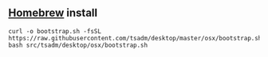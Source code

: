 ## [Homebrew](http://brew.sh) install

    curl -o bootstrap.sh -fsSL https://raw.githubusercontent.com/tsadm/desktop/master/osx/bootstrap.sh
    bash src/tsadm/desktop/osx/bootstrap.sh
